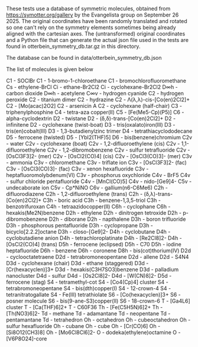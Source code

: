 These tests use a database of symmetric molecules, 
obtained from https://symotter.org/gallery by the Evangelista group on September 26 2025.
The original coordinates have been randomly translated and rotated so one can't rely on 
the symmetry elements sometimes being already aligned with the cartesian axes.
The (untransformed) original coordinates and a Python file that can generate the actual
json file used in the tests are found in otterbein_symmetry_db.tar.gz in this directory.

The database can be found in data/otterbein_symmetry_db.json

The list of molecules is given below

C1 - SOClBr
C1 - 1-bromo-1-chloroethane
C1 - bromochlorofluoromethane
Cs - ethylene-BrCl
Ci - ethane-Br2Cl2
Ci - cyclohexane-Br2Cl2
D∞h - carbon dioxide
D∞h - acetylene
C∞v - hydrogen cyanide
C2 - hydrogen peroxide
C2 - titanium dimer
C2 - hydrazine
C2 - Λ(λ,λ)-cis-[Co(en)2Cl2]+
C2 - [Mo(acac)2O2]
C2 - arsenicin A
C2 - cyclohexane (half-chair)
C3 - triphenylphosphine
C4 - tetra-aza copper(II)
C5 - [Fe(Me5-Cp)(P5)]
C6 - alpha-cyclodextrin
D2 - twistane
D2 - (δ,δ)-trans-[Co(en)2Cl2]+
D2 - infinitene
D2 - cyclohexane (twist-boat)
D3 - tris(oxalato)iron(III)
D3 - tris(en)cobalt(III)
D3 - 1,3-butadienylzinc trimer
D4 - tetrathiacyclododecane
D5 - ferrocene (twisted)
D5 - [YbI2(THF)5]
D6 - bis(benzene)chromium
C2v - water
C2v - cyclohexane (boat)
C2v - 1,2-difluoroethylene (cis)
C2v - 1,1-difluoroethylene
C2v - 1,2-dibromobenzene
C2v - sulfur tetrafluoride
C2v - [OsCl3F3]2- (mer)
C2v - [OsCl2(CO)4] (cis)
C2v - [OsCl3(CO)3]- (mer)
C3v - ammonia
C3v - chloromethane
C3v - triflate ion
C3v - [OsCl3F3]2- (fac)
C3v - [OsCl3(CO)3]- (fac)
C3v - xenon hexafluoride
C3v - heptafluoromolybdenum(VI)
C3v - phosphorus oxychloride
C4v - BrF5
C4v - sulfur chloride pentafluoride
C4v - [MnCl(CO)5]
C4v - nido-[Ge9]4-
C5v - undecaborate ion
C5v - Cp*NiNO
C6v - gallium(n6-C6Me6)
C2h - difluorodiazene
C2h - 1,2-difluoroethylene (trans)
C2h - (δ,λ)-trans-[Co(en)2Cl2]+
C3h - boric acid
C3h - benzene-1,3,5-triol
C3h - benzotrifuroxan
C4h - tetraazidocopper(II)
C6h - cyclophane
C6h - hexakis(Me2N)benzene
D2h - ethylene
D2h - dinitrogen tetroxide
D2h - p-dibromobenzene
D2h - diborane
D2h - napthalene
D3h - boron trifluoride
D3h - phosphorous pentafluoride
D3h - cyclopropane
D3h - bicyclo[2.2.2]octane
D3h - closo-[Ge9]2-
D4h - cyclobutane
D4h - cyclobutadiene anion
D4h - tetrachloroplatinate
D4h - [Re2Cl8]2-
D4h - [OsCl2(CO)4] (trans)
D5h - ferrocene (eclipsed)
D5h - C70
D5h - iodine heptafluoride
D6h - benzene
D6h - coronene
D8h - bis(cot)thorium(IV)
D2d - cyclooctatetraene
D2d - tetrabromoneopentane
D2d - allene
D2d - S4N4
D3d - cyclohexane (chair)
D3d - ethane (staggered)
D3d - [Cr(hexacyclen)]3+
D3d - hexakis(C3H7SO3)benzene
D3d - palladium nanocluster
D4d - sulfur
D4d - [Os2Cl8]2-
D4d - [W(CN)8]2-
D5d - ferrocene (stag)
S4 - tetramethyl-cot
S4 - [Co4(Cp)4] cluster
S4 - tetrabromoneopentane
S4 - bis(dth)copper(I)
S4 - 12-crown-4
S4 - tetranitratogallate
S4 - Fe(III) tetrathiolate
S6 - [Co(hexacyclen)]3+
S6 - posner molecule
S6 - bis(9-ane-S3)copper(II)
S6 - 18-crown-6
T - [Ga4L6] cluster
T - [Ca(THF)6]2+
T - C60F36
Th - [Fe(C5H5N)6]2+
Th - [Th(NO3)6]2-
Td - methane
Td - adamantane
Td - neopentane
Td - pentamantane
Td - tetrahedron
Oh - octahedron
Oh - cubeoctahedron
Oh - sulfur hexafluoride
Oh - cubane
Oh - cube
Oh - [Cr(CO)6]
Oh - [Si8O12(CH3)8]
Oh - [Mo6Cl8Cl6]2-
O - dodeka(ethylene)octamine
O - [V6P8O24]-core